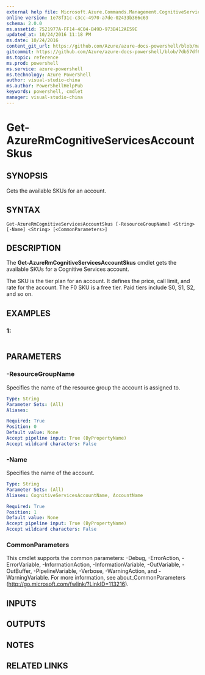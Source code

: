 ```yaml
---
external help file: Microsoft.Azure.Commands.Management.CognitiveServices.dll-Help.xml
online version: 1e78f31c-c3cc-4970-a7de-02433b366c69
schema: 2.0.0
ms.assetid: 7521977A-FF14-4C04-B49D-973B412AE59E
updated_at: 10/24/2016 11:18 PM
ms.date: 10/24/2016
content_git_url: https://github.com/Azure/azure-docs-powershell/blob/master/azureps-cmdlets-docs/ResourceManager/AzureRM.CognitiveServices/v0.4.0/Get-AzureRmCognitiveServicesAccountSkus.md
gitcommit: https://github.com/Azure/azure-docs-powershell/blob/7db57df6b5e709a7c001e6de362a1240d7583ae8/azureps-cmdlets-docs/ResourceManager/AzureRM.CognitiveServices/v0.4.0/Get-AzureRmCognitiveServicesAccountSkus.md
ms.topic: reference
ms.prod: powershell
ms.service: azure-powershell
ms.technology: Azure PowerShell
author: visual-studio-china
ms.author: PowerShellHelpPub
keywords: powershell, cmdlet
manager: visual-studio-china
---
```


# Get-AzureRmCognitiveServicesAccountSkus

## SYNOPSIS
Gets the available SKUs for an account.

## SYNTAX

```
Get-AzureRmCognitiveServicesAccountSkus [-ResourceGroupName] <String> [-Name] <String> [<CommonParameters>]
```

## DESCRIPTION
The **Get-AzureRmCognitiveServicesAccountSkus** cmdlet gets the available SKUs for a Cognitive Services account.

The SKU is the tier plan for an account.
It defines the price, call limit, and rate for the account.
The F0 SKU is a free tier.
Paid tiers include S0, S1, S2, and so on.

## EXAMPLES

### 1:
```

```

## PARAMETERS

### -ResourceGroupName
Specifies the name of the resource group the account is assigned to.

```yaml
Type: String
Parameter Sets: (All)
Aliases: 

Required: True
Position: 0
Default value: None
Accept pipeline input: True (ByPropertyName)
Accept wildcard characters: False
```

### -Name
Specifies the name of the account.

```yaml
Type: String
Parameter Sets: (All)
Aliases: CognitiveServicesAccountName, AccountName

Required: True
Position: 1
Default value: None
Accept pipeline input: True (ByPropertyName)
Accept wildcard characters: False
```

### CommonParameters
This cmdlet supports the common parameters: -Debug, -ErrorAction, -ErrorVariable, -InformationAction, -InformationVariable, -OutVariable, -OutBuffer, -PipelineVariable, -Verbose, -WarningAction, and -WarningVariable. For more information, see about_CommonParameters (http://go.microsoft.com/fwlink/?LinkID=113216).

## INPUTS

## OUTPUTS

## NOTES

## RELATED LINKS



